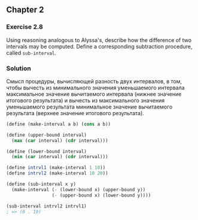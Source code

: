 ## Chapter 2

### Exercise 2.8

Using reasoning analogous to Alyssa's, describe how the difference of two intervals may be computed. Define a corresponding subtraction procedure, called `sub-interval`.

### Solution

Смысл процедуры, вычисляющей разность двух интервалов, в том, чтобы вычесть из минимального значения уменьшаемого интервала максимальное значение вычитаемого интервала (нижнее значение итогового результата) и вычесть из максимального значения уменьшаемого результата минимальное значение вычитаемого результата (верхнее значение итогового результата).

```scheme
(define (make-interval a b) (cons a b))

(define (upper-bound interval)
  (max (car interval) (cdr interval)))

(define (lower-bound interval)
  (min (car interval) (cdr interval)))

(define intrvl1 (make-interval 1 10))
(define intrvl2 (make-interval 10 20))

(define (sub-interval x y)
  (make-interval (- (lower-bound x) (upper-bound y))
                 (- (upper-bound x) (lower-bound y))))

(sub-interval intrvl2 intrvl1)
; => (0 . 19)
```

